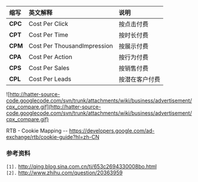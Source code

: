 | **缩写** | 英文解释 | 说明 |
|:-----------|:-------------|:-------|
| **CPC** | Cost Per Click |  按点击付费 |
| **CPT** | Cost Per Time |  按时长付费 |
| **CPM** | Cost Per ThousandImpression |  按展示付费 |
| **CPA** | Cost Per Action |  按行为付费 |
| **CPS** | Cost Per Sales |  按销售付费 |
| **CPL** | Cost Per Leads |  按潜在客户付费 |

![http://hatter-source-code.googlecode.com/svn/trunk/attachments/wiki/business/advertisement/cpx_compare.gif](http://hatter-source-code.googlecode.com/svn/trunk/attachments/wiki/business/advertisement/cpx_compare.gif)

RTB - Cookie Mapping  -- https://developers.google.com/ad-exchange/rtb/cookie-guide?hl=zh-CN


### 参考资料 ###
`[1].` http://qing.blog.sina.com.cn/tj/653c2694330008bo.html<br>
<code>[2].</code> <a href='http://www.zhihu.com/question/20363959'>http://www.zhihu.com/question/20363959</a><br>